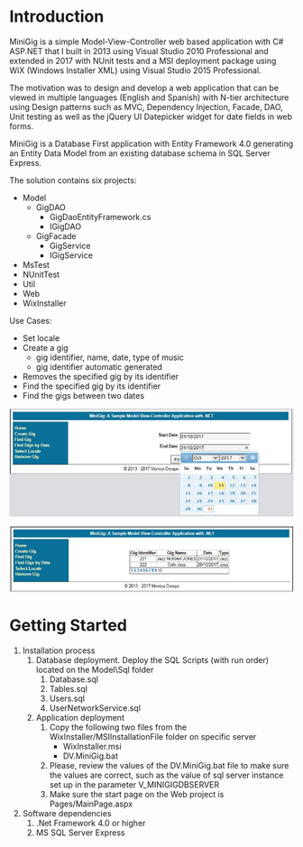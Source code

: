 # Introduction
MiniGig is a simple Model-View-Controller web based application with C# ASP.NET that I built in 2013 using Visual Studio 2010 Professional
and extended in 2017 with NUnit tests and a MSI deployment package using WiX (Windows Installer XML) using Visual Studio 2015 Professional.

The motivation was to design and develop a web application that can be viewed in multiple languages (English and Spanish)
with N-tier architecture using Design patterns such as MVC, Dependency Injection, Facade, DAO, Unit testing as well as the jQuery UI Datepicker widget for date fields in web forms.

MiniGig is a Database First application with Entity Framework 4.0 generating an Entity Data Model from an existing database schema in SQL Server Express.

The solution contains six projects:
*  Model
    * GigDAO
        * GigDaoEntityFramework.cs
        * IGigDAO
    * GigFacade
        * GigService
        * IGigService    
*  MsTest
*  NUnitTest
*  Util
*  Web
*  WixInstaller

Use Cases:
*   Set locale
*   Create a gig
    *   gig identifier, name, date, type of music
    *   gig identifier automatic generated
*  Removes the specified gig by its identifier
*  Find the specified gig by its identifier
*  Find the gigs between two dates 

![picture alt](https://github.com/monicacrespo/MiniGig-ASP.NET/blob/master/Web/Images/FindGigsByDate.JPG)

![picture alt](https://github.com/monicacrespo/MiniGig-ASP.NET/blob/master/Web/Images/ResultsGigsByDate.JPG)

# Getting Started
1.	Installation process
    1. Database deployment. Deploy the SQL Scripts (with run order) located on the Model\Sql folder
        1. Database.sql 
        2. Tables.sql 
        3. Users.sql 
        4. UserNetworkService.sql
    2. Application deployment
       1. Copy the following two files from the WixInstaller/MSIInstallationFile folder on specific server
            * WixInstaller.msi
            * DV.MiniGig.bat
       2. Please, review the values of the DV.MiniGig.bat file to make sure the values are correct, such as the value of sql server instance set up in the parameter V_MINIGIGDBSERVER
       3. Make sure the start page on the Web project is Pages/MainPage.aspx
2.	Software dependencies    
    1. .Net Framework 4.0 or higher
    2.  MS SQL Server Express

